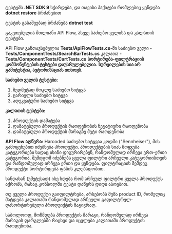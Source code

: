ტესტებს **.NET SDK 9** სჭირდება, და თავისი პაქიჯები რომლებიც ყენდება **dotnet restore** ბრძანებით

ტესტის გასაშვებად ბრძანება **dotnet test**

გაკეთებულია მთლიანი API Flow, ასევე საძიებო ველისა და კალათის ტესტები.

API Flow განთავსებულია **Tests/ApiFlowTests.cs**-ში
საძიებო ველი - **Tests/ComponentTests/SearchBarTests.cs**
კალათა - **Tests/ComponentTests/CartTests.cs**
**სორტირება-ფილტრაციის კომპონენტების ტესტები დაუსრულებელია.**
**სურვილების სია არ გამიტესტია, ავტორიზაციას ითხოვს.**


**საძიებო ველის ტესტები:**
1. ზედმეტად მოკლე საძიებო სიტყვა
2. ცარიელი საძიებო სიტყვა
3. ადეკვატური საძიებო სიტყვა

**კალათის ტესტები:**
1. პროდუქტის დამატება
2. დამატებული პროდუქტის რაოდენობის ნეგატიური რაოდენობა
3. დამატებული პროდუქტის მარაგზე მეტი რაოდენობა

**API Flow აღწერა:**
Harcoded საძიებო სიტყვაა კოდში ("Sennheiser"), მის გამოყენებით იძებნება პროდუქტი. პროდუქტების სიას მოყვება კატეგორიები სადაც ისინი ფიგურირებენ, რანდომულად ირჩევა ერთ-ერთი კატეგორია.
შემდგომ იძებნება ყველა ფილტრი არჩეული კატეგორიისთვის და რანდომულად ირჩევა ერთი და ყენდება.
ფილტრაციის შემდეგ პროდუქტი სორტირდება ფასის კლებადობით. 

ხანდახან (უმეტესად) ისე ხდება რომ არჩეულ ფილტრი ყველა პროდუქტს აქრობს, რასაც კონსოლში ტესტი დაწერს დიდი ასოებით.

თუ ყველა პროდუქტი გაიფილტრება, არსებობს მუშა product ID, რომელიც მატდება კალათაში რანდომულად არჩეული გაფილტრულ-დასორტირებული პროდუიქტის მაგივრად. 

საბოლოოდ, მოწმდება პროდუქტის მარაგი, რანდომულად ირჩევა მარაგის ფარგლებში რიცხვი და იცვლება კალათაში პროდუქტის რაოდენობა.
